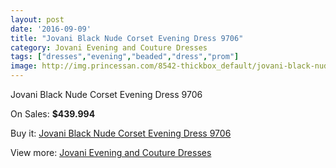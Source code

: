 ```yaml
---
layout: post
date: '2016-09-09'
title: "Jovani Black Nude Corset Evening Dress 9706"
category: Jovani Evening and Couture Dresses
tags: ["dresses","evening","beaded","dress","prom"]
image: http://img.princessan.com/8542-thickbox_default/jovani-black-nude-corset-evening-dress-9706.jpg
---
```

Jovani Black Nude Corset Evening Dress 9706

On Sales: **$439.994**
<a href="https://www.princessan.com/en/jovani-evening-and-couture-dresses/3763-jovani-black-nude-corset-evening-dress-9706.html"><amp-img layout="responsive" width="600" height="600" src="//img.princessan.com/8542-thickbox_default/jovani-black-nude-corset-evening-dress-9706.jpg" alt="Jovani Black Nude Corset Evening Dress 9706 0" /></a>
<a href="https://www.princessan.com/en/jovani-evening-and-couture-dresses/3763-jovani-black-nude-corset-evening-dress-9706.html"><amp-img layout="responsive" width="600" height="600" src="//img.princessan.com/8543-thickbox_default/jovani-black-nude-corset-evening-dress-9706.jpg" alt="Jovani Black Nude Corset Evening Dress 9706 1" /></a>
<a href="https://www.princessan.com/en/jovani-evening-and-couture-dresses/3763-jovani-black-nude-corset-evening-dress-9706.html"><amp-img layout="responsive" width="600" height="600" src="//img.princessan.com/8544-thickbox_default/jovani-black-nude-corset-evening-dress-9706.jpg" alt="Jovani Black Nude Corset Evening Dress 9706 2" /></a>
<a href="https://www.princessan.com/en/jovani-evening-and-couture-dresses/3763-jovani-black-nude-corset-evening-dress-9706.html"><amp-img layout="responsive" width="600" height="600" src="//img.princessan.com/8545-thickbox_default/jovani-black-nude-corset-evening-dress-9706.jpg" alt="Jovani Black Nude Corset Evening Dress 9706 3" /></a>

Buy it: [Jovani Black Nude Corset Evening Dress 9706](https://www.princessan.com/en/jovani-evening-and-couture-dresses/3763-jovani-black-nude-corset-evening-dress-9706.html "Jovani Black Nude Corset Evening Dress 9706")

View more: [Jovani Evening and Couture Dresses](https://www.princessan.com/en/27-jovani-evening-and-couture-dresses "Jovani Evening and Couture Dresses")